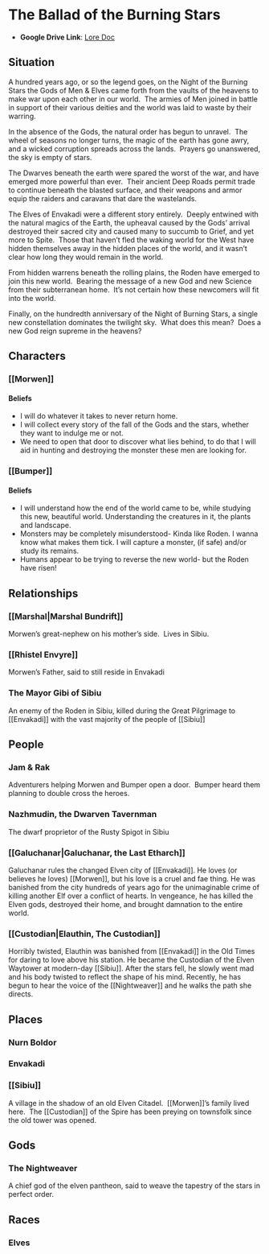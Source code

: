 # The Ballad of the Burning Stars
- **Google Drive Link**: [Lore Doc](https://docs.google.com/document/d/1smNpIEcGUfVMVSGKqTxpxg_w1yr7H9VuPcTxFkXGwX0/edit?usp=sharing)

## Situation
A hundred years ago, or so the legend goes, on the Night of the Burning Stars the Gods of Men & Elves came forth from the vaults of the heavens to make war upon each other in our world.  The armies of Men joined in battle in support of their various deities and the world was laid to waste by their warring.

In the absence of the Gods, the natural order has begun to unravel.  The wheel of seasons no longer turns, the magic of the earth has gone awry, and a wicked corruption spreads across the lands.  Prayers go unanswered, the sky is empty of stars.

The Dwarves beneath the earth were spared the worst of the war, and have emerged more powerful than ever.  Their ancient Deep Roads permit trade to continue beneath the blasted surface, and their weapons and armor equip the raiders and caravans that dare the wastelands.

The Elves of Envakadi were a different story entirely.  Deeply entwined with the natural magics of the Earth, the upheaval caused by the Gods’ arrival destroyed their sacred city and caused many to succumb to Grief, and yet more to Spite.  Those that haven’t fled the waking world for the West have hidden themselves away in the hidden places of the world, and it wasn’t clear how long they would remain in the world.

From hidden warrens beneath the rolling plains, the Roden have emerged to join this new world.  Bearing the message of a new God and new Science from their subterranean home.  It’s not certain how these newcomers will fit into the world.

Finally, on the hundredth anniversary of the Night of Burning Stars, a single new constellation dominates the twilight sky.  What does this mean?  Does a new God reign supreme in the heavens?

## Characters

### [[Morwen]]
#### Beliefs
- I will do whatever it takes to never return home.
- I will collect every story of the fall of the Gods and the stars, whether they want to indulge me or not.
- We need to open that door to discover what lies behind, to do that I will aid in hunting and destroying the monster these men are looking for.
### [[Bumper]]
#### Beliefs
- I will understand how the end of the world came to be, while studying this new, beautiful world. Understanding the creatures in it, the plants and landscape.
- Monsters may be completely misunderstood- Kinda like Roden. I wanna know what makes them tick. I will capture a monster, (if safe) and/or study its remains.
- Humans appear to be trying to reverse the new world- but the Roden have risen!
## Relationships

### [[Marshal|Marshal Bundrift]]

Morwen’s great-nephew on his mother’s side.  Lives in Sibiu.

### [[Rhistel Envyre]]

Morwen’s Father, said to still reside in Envakadi

### The Mayor Gibi of Sibiu

An enemy of the Roden in Sibiu, killed during the Great Pilgrimage to [[Envakadi]] with the vast majority of the people of [[Sibiu]]

## People

### Jam & Rak

Adventurers helping Morwen and Bumper open a door.  Bumper heard them planning to double cross the heroes.

### Nazhmudin, the Dwarven Tavernman

The dwarf proprietor of the Rusty Spigot in Sibiu

### [[Galuchanar|Galuchanar, the Last Etharch]]
Galuchanar rules the changed Elven city of [[Envakadi]].  He loves (or believes he loves) [[Morwen]], but his love is a cruel and fae thing.  He was banished from the city hundreds of years ago for the unimaginable crime of killing another Elf over a conflict of hearts.  In vengeance, he has killed the Elven gods, destroyed their home, and brought damnation to the entire world.

### [[Custodian|Elauthin, The Custodian]]
Horribly twisted, Elauthin was banished from [[Envakadi]] in the Old Times for daring to love above his station.  He became the Custodian of the Elven Waytower at modern-day [[Sibiu]].  After the stars fell, he slowly went mad and his body twisted to reflect the shape of his mind.  Recently, he has begun to hear the voice of the [[Nightweaver]] and he walks the path she directs.
## Places

### Nurn Boldor

### Envakadi

### [[Sibiu]]
A village in the shadow of an old Elven Citadel.  [[Morwen]]’s family lived here.  The [[Custodian]] of the Spire has been preying on townsfolk since the old tower was opened.

## Gods
### The Nightweaver
A chief god of the elven pantheon, said to weave the tapestry of the stars in perfect order.

## Races
### Elves
